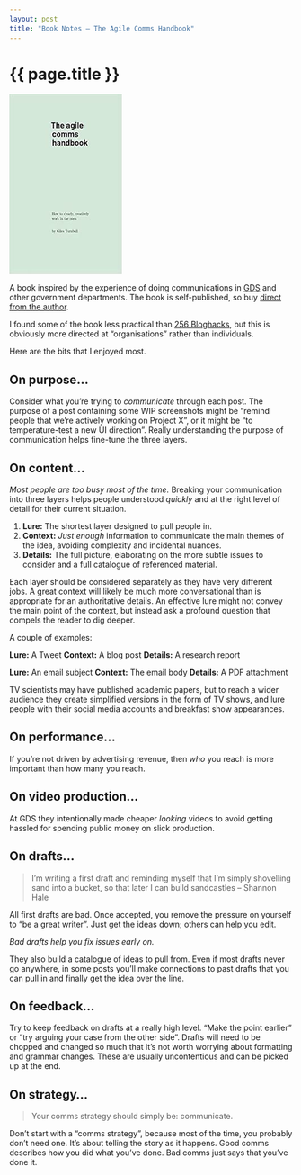```yaml
---
layout: post
title: "Book Notes – The Agile Comms Handbook"
---
```


# {{ page.title }}

![Book Cover of The Agile Comms Handbook](/images/posts/the-agile-comms-handbook.jpg)

A book inspired by the experience of doing communications in [GDS](https://gds.blog.gov.uk/) and other government departments. The book is self-published, so buy [direct from the author](https://agilecommshandbook.com/).

I found some of the book less practical than [256 Bloghacks](/2020/04/05/book-notes-256-bloghacks/), but this is obviously more directed at “organisations” rather than individuals.

Here are the bits that I enjoyed most.

## On purpose…

Consider what you’re trying to _communicate_ through each post. The purpose of a post containing some WIP screenshots might be “remind people that we’re actively working on Project X”, or it might be “to temperature-test a new UI direction”. Really understanding the purpose of communication helps fine-tune the three layers.

## On content…

_Most people are too busy most of the time._ Breaking your communication into three layers helps people understood _quickly_ and at the right level of detail for their current situation.

1. **Lure:** The shortest layer designed to pull people in.
2. **Context:** _Just enough_ information to communicate the main themes of the idea, avoiding complexity and incidental nuances.
3. **Details:** The full picture, elaborating on the more subtle issues to consider and a full catalogue of referenced material.

Each layer should be considered separately as they have very different jobs. A great context will likely be much more conversational than is appropriate for an authoritative details. An effective lure might not convey the main point of the context, but instead ask a profound question that compels the reader to dig deeper.

A couple of examples:

**Lure:** A Tweet
**Context:** A blog post
**Details:** A research report

**Lure:** An email subject
**Context:** The email body
**Details:** A PDF attachment

TV scientists may have published academic papers, but to reach a wider audience they create simplified versions in the form of TV shows, and lure people with their social media accounts and breakfast show appearances.

## On performance…

If you’re not driven by advertising revenue, then _who_ you reach is more important than how many you reach.

## On video production…

At GDS they intentionally made cheaper _looking_ videos to avoid getting hassled for spending public money on slick production.

## On drafts…

> I’m writing a first draft and reminding myself that I’m simply shovelling sand into a bucket, so that later I can build sandcastles – Shannon Hale

All first drafts are bad. Once accepted, you remove the pressure on yourself to “be a great writer”. Just get the ideas down; others can help you edit.

_Bad drafts help you fix issues early on._

They also build a catalogue of ideas to pull from. Even if most drafts never go anywhere, in some posts you’ll make connections to past drafts that you can pull in and finally get the idea over the line.

## On feedback…

Try to keep feedback on drafts at a really high level. “Make the point earlier” or “try arguing your case from the other side”. Drafts will need to be chopped and changed so much that it’s not worth worrying about formatting and grammar changes. These are usually uncontentious and can be picked up at the end.

## On strategy…

> Your comms strategy should simply be: communicate.

Don’t start with a “comms strategy”, because most of the time, you probably don’t need one. It’s about telling the story as it happens. Good comms describes how you did what you’ve done. Bad comms just says that you’ve done it.
